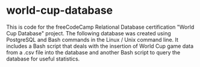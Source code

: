 # world-cup-database

This is code for the freeCodeCamp Relational Database certification "World Cup Database" project. The following database was created using PostgreSQL and Bash commands in the Linux / Unix command line. It includes a Bash script that deals with the insertion of World Cup game data from a .csv file into the database and another Bash script to query the database for useful statistics.
